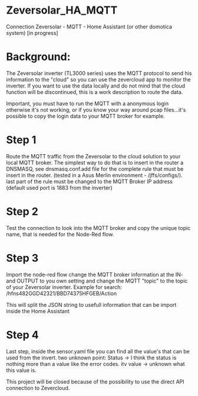# Zeversolar_HA_MQTT
Connection Zeversolar - MQTT - Home Assistant (or other domotica system) [in progress]

# Background:
The Zeversolar inverter (TL3000 series) uses the MQTT protocol to send his information to the "cloud" so you can use the zevercloud app to monitor the inverter.
If you want to use the data locally and do not mind that the cloud function will be discontinued, this is a work description to route the data.

Important, you must have to run the MQTT with a anonymous login otherwise it's not working, or if you know your way around pcap files...it's possible to copy the login data to your MQTT broker for example.

# Step 1
Route the MQTT traffic from the Zeversolar to the cloud solution to your local MQTT broker.
The simplest way to do that is to insert in the router a DNSMASQ, see dnsmasq.conf.add file for the complete rule that must be insert in the router. (tested in a Asus Merlin environment - /jffs/configs/).
last part of the rule must be changed to the MQTT Broker IP address (default used port is 1883 from the inverter)

# Step 2
Test the connection to look into the MQTT broker and copy the unique topic name, that is needed for the Node-Red flow.

# Step 3
Import the node-red flow change the MQTT broker information at the IN- and OUTPUT to you own setting and change the MQTT "topic" to the topic of your Zeversolar inverter.
Example for search: /hfns482GGD42321/BBD74375HFGEB/Action

This will split the JSON string to usefull information that can be import inside the Home Assistant

# Step 4
Last step, inside the sensor.yaml file you can find all the value's that can be used from the invert.
two unknown point:
Status -> I think the status is nothing more than a value like the error codes.
itv value -> unknown what this value is.

This project will be closed because of the possibility to use the direct API connection to Zevercloud.
